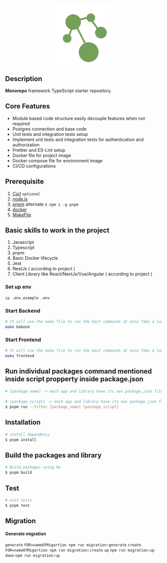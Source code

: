 <p align="center">
  <a href="https://www.scaletech.xyz/" target="blank">
  <img src="https://raw.githubusercontent.com/mono-repo-dev/assets/master/logo-alt.png" width="180" alt="Scaletech Logo" />
  </a>
</p>

## Description

**Monorepo** framework TypeScript starter repository.

## Core Features

- Module based code structure easily decouple features when not required
- Postgres connection and base code
- Unit tests and integration tests setup
- Implement unit tests and integration tests for authentication and authorization
- Prettier and ES-Lint setup
- Docker file for project image
- Docker compose file for environment image
- CI/CD configurations

## Prerequisite

1. [Curl](https://curl.se/docs/install.html) `optional`
2. [node.js](https://nodejs.org/en/)
3. [pnpm](https://pnpm.io/installation) alternate `$ npm i -g pnpm`
4. [docker](https://docs.docker.com/engine/install/)
5. [MakeFile](https://blogs.iu.edu/ncgas/2019/03/11/installing-software-makefiles-and-the-make-command/)

## Basic skills to work in the project

1. Javascript
2. Typescript
3. pnpm
4. Basic Docker lifecycle
5. Jest
6. NestJs ( according to project )
7. Client Library like React/NextJs/Vue/Angular ( according to project )

### Set up env

```Bash
cp .env.example .env
```

### Start Backend

```Bash
# It will use the make file to run the best commands at once Take a look at Makefile in the root for reference.
make bakend
```

### Start Frontend

```Bash
# It will use the make file to run the best commands at once Take a look at Makefile in the root for reference.
make frontend
```

## Run individual packages command mentioned inside script propperty inside package.json

```bash
# [package_name] -> each app and library have its own package.json file in that `name` peroperty will called as package_name

# [package_script] -> each app and library have its own package.json file in that `script` peroperty will called as package_script
$ pnpm run --filter [package_name] [package_script]
```

## Installation

```bash
# install dependency
$ pnpm install
```

## Build the packages and library

```bash
# Build packages using Nx
$ pnpm build
```

## Test

```bash
# unit tests
$ pnpm test
```

## Migration

#### Generate migration

`generate` `FOR=nameOfMigartion npm run migration:generate`
`create` `FOR=nameOfMigartion npm run migration:create`
`up` `npm run migration:up`
`down` `npm run migration:up`
